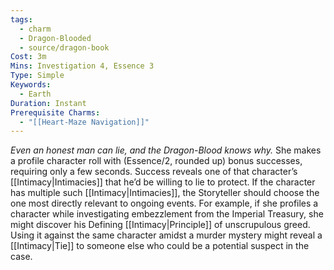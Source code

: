 ```yaml
---
tags:
  - charm
  - Dragon-Blooded
  - source/dragon-book
Cost: 3m
Mins: Investigation 4, Essence 3
Type: Simple
Keywords:
  - Earth
Duration: Instant
Prerequisite Charms:
  - "[[Heart-Maze Navigation]]"
---
```

*Even an honest man can lie, and the Dragon-Blood knows why.*
She makes a profile character roll with (Essence/2, rounded up) bonus successes, requiring only a few seconds. Success reveals one of that character’s [[Intimacy|Intimacies]] that he’d be willing to lie to protect. If the character has multiple such [[Intimacy|Intimacies]], the Storyteller should choose the one most directly relevant to ongoing events. For example, if she profiles a character while investigating embezzlement from the Imperial Treasury, she might discover his Defining [[Intimacy|Principle]] of unscrupulous greed. Using it against the same character amidst a murder mystery might reveal a [[Intimacy|Tie]] to someone else who could be a potential suspect in the case.